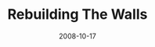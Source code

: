 ---
layout: media
category: media
title: "Rebuilding The Walls"
date: 2008-10-17
description: "A little background on the history of Jerusalem and the rebuilding of the walls by Nehemiah. "
tag: 
 - nehemiah
 - rebuild
 - jerusalem
 - vision
video: "http://s3.amazonaws.com/crossroads-media/other-media/video/nehemiahvid.mp4"
video-poster: "http://s3.amazonaws.com/crossroads-media/images/Nehemiahvid-still.jpg"
---